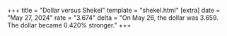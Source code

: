 +++
title = "Dollar versus Shekel"
template = "shekel.html"
[extra]
date = "May 27, 2024"
rate = "3.674"
delta = "On May 26, the dollar was 3.659. The dollar became 0.420% stronger."
+++
